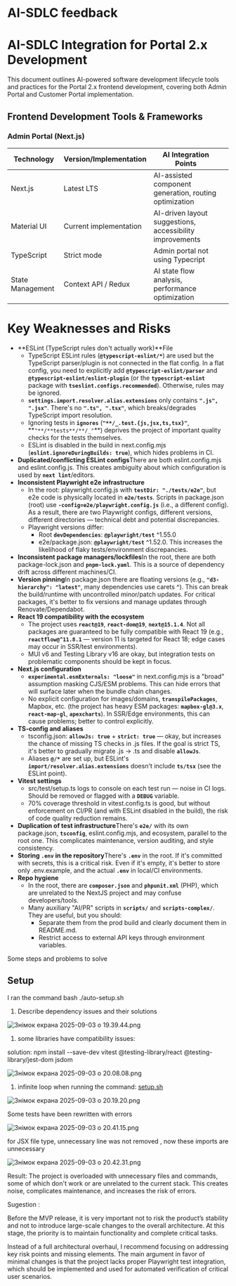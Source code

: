 # AI-SDLC feedback

# AI-SDLC Integration for Portal 2.x Development

<aside>
This document outlines AI-powered software development lifecycle tools and practices for the Portal 2.x frontend development, covering both Admin Portal and Customer Portal implementation.

</aside>

## Frontend Development Tools & Frameworks

### Admin Portal (Next.js)

| **Technology**   | **Version/Implementation** | **AI Integration Points**                                |     |
| ---------------- | -------------------------- | -------------------------------------------------------- | --- |
| Next.js          | Latest LTS                 | AI-assisted component generation, routing optimization   |     |
| Material UI      | Current implementation     | AI-driven layout suggestions, accessibility improvements |     |
| TypeScript       | Strict mode                | Admin portal not using Typecript                         |     |
| State Management | Context API / Redux        | AI state flow analysis, performance optimization         |     |

# **Key Weaknesses and Risks**

- **ESLint (TypeScript rules don't actually work)**File
  - TypeScript ESLint rules (**`@typescript-eslint/*`**) are used but the TypeScript parser/plugin is not connected in the flat config. In a flat config, you need to explicitly add **`@typescript-eslint/parser`** and **`@typescript-eslint/eslint-plugin`** (or the **`typescript-eslint`** package with **`tseslint.configs.recommended`**). Otherwise, rules may be ignored.
  - **`settings.import.resolver.alias.extensions`** only contains **`".js", ".jsx"`**. There's no **`".ts", ".tsx"`**, which breaks/degrades TypeScript import resolution.
  - Ignoring tests in **`ignores`** (**`"**/_.test.{js,jsx,ts,tsx}"`**, **`"**/**tests**/**/_"`\*\*) deprives the project of important quality checks for the tests themselves.
  - ESLint is disabled in the build in next.config.mjs (**`eslint.ignoreDuringBuilds: true`**), which hides problems in CI.
- **Duplicated/conflicting ESLint configs**There are both eslint.config.mjs and eslint.config.js. This creates ambiguity about which configuration is used by **`next lint`**/editors.
- **Inconsistent Playwright e2e infrastructure**
  - In the root: playwright.config.js with **`testDir: "./tests/e2e"`**, but e2e code is physically located in **`e2e/tests`**. Scripts in package.json (root) use **`-config=e2e/playwright.config.js`** (i.e., a different config). As a result, there are two Playwright configs, different versions, different directories — technical debt and potential discrepancies.
  - Playwright versions differ:
    - Root **`devDependencies`**: **`@playwright/test`** ^1.55.0
    - e2e/package.json: **`@playwright/test`** ^1.52.0. This increases the likelihood of flaky tests/environment discrepancies.
- **Inconsistent package managers/lockfiles**In the root, there are both package-lock.json and **`pnpm-lock.yaml`**. This is a source of dependency drift across different machines/CI.
- **Version pinning**In package.json there are floating versions (e.g., **`"d3-hierarchy": "latest"`**, many dependencies use carets ^). This can break the build/runtime with uncontrolled minor/patch updates. For critical packages, it's better to fix versions and manage updates through Renovate/Dependabot.
- **React 19 compatibility with the ecosystem**
  - The project uses **`react@19`**, **`react-dom@19`**, **`next@15.1.4`**. Not all packages are guaranteed to be fully compatible with React 19 (e.g., **`reactflow@^11.8.1`** — version 11 is targeted for React 18; edge cases may occur in SSR/test environments).
  - MUI v6 and Testing Library v16 are okay, but integration tests on problematic components should be kept in focus.
- **Next.js configuration**
  - **`experimental.esmExternals: "loose"`** in next.config.mjs is a "broad" assumption masking CJS/ESM problems. This can hide errors that will surface later when the bundle chain changes.
  - No explicit configuration for images/domains, **`transpilePackages`**, Mapbox, etc. (the project has heavy ESM packages: **`mapbox-gl@3.x`**, **`react-map-gl`**, **`apexcharts`**). In SSR/Edge environments, this can cause problems; better to control explicitly.
- **TS-config and aliases**
  - tsconfig.json: **`allowJs: true`** + **`strict: true`** — okay, but increases the chance of missing TS checks in .js files. If the goal is strict TS, it's better to gradually migrate .js → .ts and disable **`allowJs`**.
  - Aliases **`@/*`** are set up, but ESLint's **`import/resolver.alias.extensions`** doesn't include **`ts/tsx`** (see the ESLint point).
- **Vitest settings**
  - src/test/setup.ts logs to console on each test run — noise in CI logs. Should be removed or flagged with a **`DEBUG`** variable.
  - 70% coverage threshold in vitest.config.ts is good, but without enforcement on CI/PR (and with ESLint disabled in the build), the risk of code quality reduction remains.
- **Duplication of test infrastructure**There's **`e2e/`** with its own package.json, **`tsconfig`**, eslint.config.mjs, and ecosystem, parallel to the root one. This complicates maintenance, version auditing, and style consistency.
- **Storing `.env` in the repository**There's **`.env`** in the root. If it's committed with secrets, this is a critical risk. Even if it's empty, it's better to store only .env.example, and the actual **`.env`** in local/CI environments.
- **Repo hygiene**
  - In the root, there are **`composer.json`** and **`phpunit.xml`** (PHP), which are unrelated to the NextJS project and may confuse developers/tools.
  - Many auxiliary "AI/PR" scripts in **`scripts/`** and **`scripts-complex/`**. They are useful, but you should:
    - Separate them from the prod build and clearly document them in README.md.
    - Restrict access to external API keys through environment variables.

Some steps and problems to solve

## Setup

<aside>
I ran the command bash ./auto-setup.sh

</aside>

1. Describe dependency issues and their solutions

![Знімок екрана 2025-09-03 о 19.39.44.png](AI-SDLC%20feedback%202635affd005f8021bf55ed599c61c27b/%D0%97%D0%BD%D1%96%D0%BC%D0%BE%D0%BA_%D0%B5%D0%BA%D1%80%D0%B0%D0%BD%D0%B0_2025-09-03_%D0%BE_19.39.44.png)

1. some libraries have compatibility issues:

solution: npm install --save-dev vitest @testing-library/react @testing-library/jest-dom jsdom

![Знімок екрана 2025-09-03 о 20.08.08.png](AI-SDLC%20feedback%202635affd005f8021bf55ed599c61c27b/%D0%97%D0%BD%D1%96%D0%BC%D0%BE%D0%BA_%D0%B5%D0%BA%D1%80%D0%B0%D0%BD%D0%B0_2025-09-03_%D0%BE_20.08.08.png)

1. infinite loop when running the command: [setup.sh](http://setup.sh)

![Знімок екрана 2025-09-03 о 20.19.20.png](AI-SDLC%20feedback%202635affd005f8021bf55ed599c61c27b/%D0%97%D0%BD%D1%96%D0%BC%D0%BE%D0%BA_%D0%B5%D0%BA%D1%80%D0%B0%D0%BD%D0%B0_2025-09-03_%D0%BE_20.19.20.png)

Some tests have been rewritten with errors

![Знімок екрана 2025-09-03 о 20.41.15.png](AI-SDLC%20feedback%202635affd005f8021bf55ed599c61c27b/%D0%97%D0%BD%D1%96%D0%BC%D0%BE%D0%BA_%D0%B5%D0%BA%D1%80%D0%B0%D0%BD%D0%B0_2025-09-03_%D0%BE_20.41.15.png)

for JSX file type, unnecessary line was not removed , now these imports are unnecessary

![Знімок екрана 2025-09-03 о 20.42.31.png](AI-SDLC%20feedback%202635affd005f8021bf55ed599c61c27b/%D0%97%D0%BD%D1%96%D0%BC%D0%BE%D0%BA_%D0%B5%D0%BA%D1%80%D0%B0%D0%BD%D0%B0_2025-09-03_%D0%BE_20.42.31.png)

Result: The project is overloaded with unnecessary files and commands, some of which don't work or are unrelated to the current stack. This creates noise, complicates maintenance, and increases the risk of errors.

Sugestion :

Before the MVP release, it is very important not to risk the product’s stability and not to introduce large-scale changes to the overall architecture. At this stage, the priority is to maintain functionality and complete critical tasks.

Instead of a full architectural overhaul, I recommend focusing on addressing key risk points and missing elements.
The main argument in favor of minimal changes is that the project lacks proper Playwright test integration, which should be implemented and used for automated verification of critical user scenarios.
